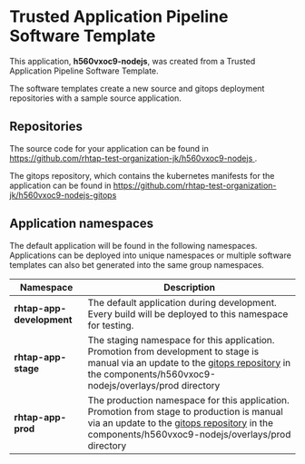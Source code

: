 # Trusted Application Pipeline Software Template

This application, **h560vxoc9-nodejs**, was created from a Trusted Application Pipeline Software Template.

The software templates create a new source and gitops deployment repositories with a sample source application. 

## Repositories

The source code for your application can be found in [https://github.com/rhtap-test-organization-jk/h560vxoc9-nodejs ](https://github.com/rhtap-test-organization-jk/h560vxoc9-nodejs ).
 
The gitops repository, which contains the kubernetes manifests for the application can be found in 
[https://github.com/rhtap-test-organization-jk/h560vxoc9-nodejs-gitops ](https://github.com/rhtap-test-organization-jk/h560vxoc9-nodejs-gitops ) 

## Application namespaces 

The default application will be found in the following namespaces. Applications can be deployed into unique namespaces or multiple software templates can also bet generated into the same group namespaces.  

|  Namespace   |  Description   |  
| -------- | -------- |   
| **rhtap-app-development** | The default application during development. Every build will be deployed to this namespace for testing. | 
| **rhtap-app-stage** | The staging namespace for this application. Promotion from development to stage is manual via an update to the [gitops repository](https://github.com/rhtap-test-organization-jk/h560vxoc9-nodejs-gitops ) in the components/h560vxoc9-nodejs/overlays/prod directory |  
| **rhtap-app-prod** | The production namespace for this application. Promotion from stage to production is manual via an update to the [gitops repository](https://github.com/rhtap-test-organization-jk/h560vxoc9-nodejs-gitops ) in the components/h560vxoc9-nodejs/overlays/prod directory | 
